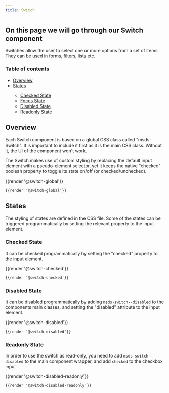 ```yaml
---
title: Switch 
---
```


## On this page we will go through our Switch component 

Switches allow the user to select one or more options from a set of items.
They can be used in forms, filters, lists etc.

### Table of contents

<div class="row">
    <div class="col-4">
        <ul class="document__unordered-list">
             <li class="document__unordered-list-item">
                 <a class="msds-link" href="#overview">Overview</a>
             </li>   
              <li class="document__unordered-list-item">
                 <a class="msds-link" href="#states">States</a>
             </li>          
             <ul class="document__unordered-list">
                <li class="document__unordered-list-item">
                    <a class="msds-link" href="#checked-state">Checked State</a>
                </li>
                <li class="document__unordered-list-item">
                    <a class="msds-link" href="#focus-state">Focus State</a>
                </li>             
                <li class="document__unordered-list-item">
                    <a class="msds-link" href="#disabled-state">Disabled State</a>
                </li>
                <li class="document__unordered-list-item">
                    <a class="msds-link" href="#readonly-state">Readonly State</a>
                </li>
            </ul>             
         </ul>    
    </div>    
</div>

## Overview
Each Switch component is based on a global CSS class called "msds-Switch". It is important to include it first as it is the main CSS class. Without it, the UI of the component won't work.

The Switch makes use of custom styling by replacing the default input element with a pseudo-element selector, yet it keeps the native "checked" boolean property to toggle its state on/off (or checked/unchecked).

<div class="element-preview">
  <div class="element-preview__inner">{{render '@switch-global'}}</div>
</div>

```html
{{render '@switch-global'}}
```

## States
The styling of states are defined in the CSS file. Some of the states can be triggered programmatically by setting the relevant property to the input element. 

### Checked State

It can be checked programmatically by setting the "checked" property to the input element.
<div class="element-preview">
  <div class="element-preview__inner">{{render '@switch-checked'}}</div>
</div>

```html
{{render '@switch-checked'}}
```

### Disabled State

It can be disabled programmatically by adding <code>msds-switch--disabled</code> to the components main classes, and setting the "disabled" attribute to the input element. 
<div class="element-preview">
  <div class="element-preview__inner">{{render '@switch-disabled'}}</div>
</div>

```html
{{render '@switch-disabled'}}
```

### Readonly State

In order to use the switch as read-only, you need to add <code>msds-switch--disabled</code> to the main component wrapper, and add <code>checked</code> to the checkbox input
<div class="element-preview">
  <div class="element-preview__inner">{{render '@switch-disabled-readonly'}}</div>
</div>

```html
{{render '@switch-disabled-readonly'}}
```
